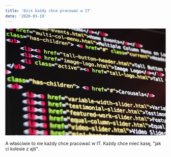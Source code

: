 ```yaml
---
title: 'Dziś każdy chce pracować w IT'
date: '2020-03-19'
---
```


![photo](post1photo1.jpg)

A właściwie to nie każdy chce pracować w IT. Każdy chce mieć kasę, "jak ci kolesie z ajti". 
